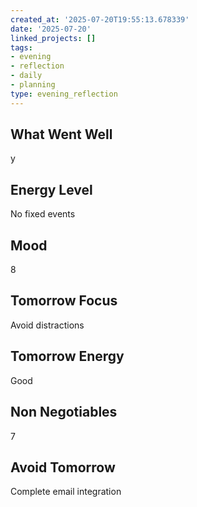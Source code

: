```yaml
---
created_at: '2025-07-20T19:55:13.678339'
date: '2025-07-20'
linked_projects: []
tags:
- evening
- reflection
- daily
- planning
type: evening_reflection
---
```


## What Went Well

y

## Energy Level

No fixed events

## Mood

8

## Tomorrow Focus

Avoid distractions

## Tomorrow Energy

Good

## Non Negotiables

7

## Avoid Tomorrow

Complete email integration

